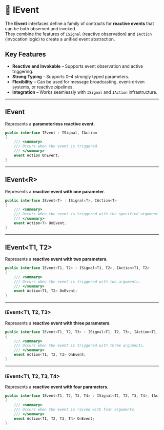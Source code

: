 #  🧩 IEvent

The **IEvent** interfaces define a family of contracts for **reactive events** that can be both observed and invoked.  
They combine the features of `ISignal` (reactive observation) and `IAction` (invocation logic) to create a unified event abstraction.

## Key Features
- **Reactive and Invokable** – Supports event observation and active triggering.
- **Strong Typing** – Supports 0–4 strongly typed parameters.
- **Flexibility** – Can be used for message broadcasting, event-driven systems, or reactive pipelines.
- **Integration** – Works seamlessly with `ISignal` and `IAction` infrastructure.
---
## IEvent
Represents a **parameterless reactive event**.
```csharp
public interface IEvent : ISignal, IAction
{
    /// <summary>
    /// Occurs when the event is triggered.
    /// </summary>
    event Action OnEvent;
}
```
---
## IEvent&lt;R&gt;
Represents a **reactive event with one parameter**.
```csharp
public interface IEvent<T> : ISignal<T>, IAction<T>
{
    /// <summary>
    /// Occurs when the event is triggered with the specified argument.
    /// </summary>
    event Action<T> OnEvent;
}
```
---
## IEvent<T1, T2>
Represents a **reactive event with two parameters**.
```csharp
public interface IEvent<T1, T2> : ISignal<T1, T2>, IAction<T1, T2>
{
    /// <summary>
    /// Occurs when the event is triggered with two arguments.
    /// </summary>
    event Action<T1, T2> OnEvent;
}
```
---
### IEvent<T1, T2, T3>
Represents a **reactive event with three parameters**.
```csharp
public interface IEvent<T1, T2, T3> : ISignal<T1, T2, T3>, IAction<T1, T2, T3>
{
    /// <summary>
    /// Occurs when the event is triggered with three arguments.
    /// </summary>
    event Action<T1, T2, T3> OnEvent;
}
```
---
### IEvent<T1, T2, T3, T4>
Represents a **reactive event with four parameters**.
```csharp
public interface IEvent<T1, T2, T3, T4> : ISignal<T1, T2, T3, T4>, IAction<T1, T2, T3, T4>
{
    /// <summary>
    /// Occurs when the event is raised with four arguments.
    /// </summary>
    event Action<T1, T2, T3, T4> OnEvent;
}
```